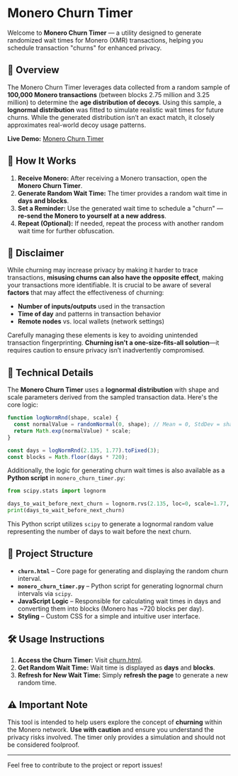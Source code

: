 # Monero Churn Timer

Welcome to **Monero Churn Timer** — a utility designed to generate randomized wait times for Monero (XMR) transactions, helping you schedule transaction "churns" for enhanced privacy.

## 📌 Overview

The Monero Churn Timer leverages data collected from a random sample of **100,000 Monero transactions** (between blocks 2.75 million and 3.25 million) to determine the **age distribution of decoys**. Using this sample, a **lognormal distribution** was fitted to simulate realistic wait times for future churns. While the generated distribution isn’t an exact match, it closely approximates real-world decoy usage patterns.

**Live Demo:** [Monero Churn Timer](https://m-a-x-c.github.io/Monero-Churn-Timer/churn.html)

## 🚀 How It Works

1. **Receive Monero:** After receiving a Monero transaction, open the **Monero Churn Timer**.
2. **Generate Random Wait Time:** The timer provides a random wait time in **days and blocks**.
3. **Set a Reminder:** Use the generated wait time to schedule a "churn" — **re-send the Monero to yourself at a new address**.
4. **Repeat (Optional):** If needed, repeat the process with another random wait time for further obfuscation.

## 📝 Disclaimer

While churning may increase privacy by making it harder to trace transactions, **misusing churns can also have the opposite effect**, making your transactions more identifiable. It is crucial to be aware of several **factors** that may affect the effectiveness of churning:

- **Number of inputs/outputs** used in the transaction  
- **Time of day** and patterns in transaction behavior  
- **Remote nodes** vs. local wallets (network settings)  

Carefully managing these elements is key to avoiding unintended transaction fingerprinting. **Churning isn’t a one-size-fits-all solution**—it requires caution to ensure privacy isn’t inadvertently compromised.

## 🔧 Technical Details

The **Monero Churn Timer** uses a **lognormal distribution** with shape and scale parameters derived from the sampled transaction data. Here's the core logic:

```javascript
function logNormRnd(shape, scale) {
  const normalValue = randomNormal(0, shape); // Mean = 0, StdDev = shape (sigma)
  return Math.exp(normalValue) * scale;
}

const days = logNormRnd(2.135, 1.77).toFixed(3);
const blocks = Math.floor(days * 720);
```

Additionally, the logic for generating churn wait times is also available as a **Python script** in `monero_churn_timer.py`:

```python
from scipy.stats import lognorm

days_to_wait_before_next_churn = lognorm.rvs(2.135, loc=0, scale=1.77, size=1)[0]
print(days_to_wait_before_next_churn)
```

This Python script utilizes `scipy` to generate a lognormal random value representing the number of days to wait before the next churn.

## 📂 Project Structure

- **`churn.html`** – Core page for generating and displaying the random churn interval.
- **`monero_churn_timer.py`** – Python script for generating lognormal churn intervals via `scipy`.
- **JavaScript Logic** – Responsible for calculating wait times in days and converting them into blocks (Monero has ~720 blocks per day).
- **Styling** – Custom CSS for a simple and intuitive user interface.

## 🛠 Usage Instructions

1. **Access the Churn Timer:** Visit [churn.html](https://m-a-x-c.github.io/Monero-Churn-Timer/churn.html).
2. **Get Random Wait Time:** Wait time is displayed as **days** and **blocks**.
3. **Refresh for New Wait Time:** Simply **refresh the page** to generate a new random time.

## ⚠️ Important Note

This tool is intended to help users explore the concept of **churning** within the Monero network. **Use with caution** and ensure you understand the privacy risks involved. The timer only provides a simulation and should not be considered foolproof.

---

Feel free to contribute to the project or report issues!
